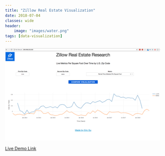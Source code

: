 ```yaml
---
title: "Zillow Real Estate Visualization"
date: 2018-07-04
classes: wide
header:
    image: "images/water.png"
tags: [data-visualization]
---
```


![alt text](https://github.com/ericcgu/WhereShouldIMove/blob/master/Screen%20Shot%202018-07-04%20at%208.24.09%20PM.png?raw=true)

[Live Demo Link](https://tinyurl.com/zillowanalytics)